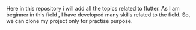 Here in this repository i will add all the topics related to flutter.
As I am beginner in this field , I have developed many skills related  to the field. 
So, we can clone my project only for practise purpose.
